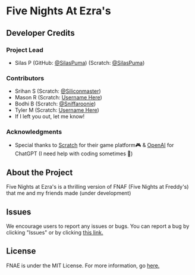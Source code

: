 # Five Nights At Ezra's

## Developer Credits

### Project Lead
- Silas P (GitHub: [@SilasPuma](https://github.com/silaspuma)) (Scratch: [@SilasPuma](https://scratch.mit.edu/users/SilasPuma))

### Contributors
- Srihan S (Scratch: [@Siliconmaster](https://scratch.mit.edu/users/Siliconmaster))
- Mason R (Scratch: [Username Here](https://scratch.mit.edu/users/your-username))
- Bodhi B (Scratch: [@Sniffaroonie](https://scratch.mit.edu/users/Sniffaroonie))
- Tyler M (Scratch: [Username Here](https://scratch.mit.edu/users/your-username))
- If I left you out, let me know!

### Acknowledgments
- Special thanks to [Scratch](https://scratch.mit.edu) for their game platform🎮 & [OpenAI](https://openai.com) for ChatGPT (I need help with coding sometimes 🙂)

## About the Project
Five Nights at Ezra's is a thrilling version of FNAF (Five Nights at Freddy's) that me and my friends made (under development)

## Issues
We encourage users to report any issues or bugs. You can report a bug by clicking "Issues" or by clicking [this link.](https://github.com/fnaegame/play/issues)

## License
FNAE is under the MIT License. For more information, go [here.](https://opensource.org/license/mit/)
